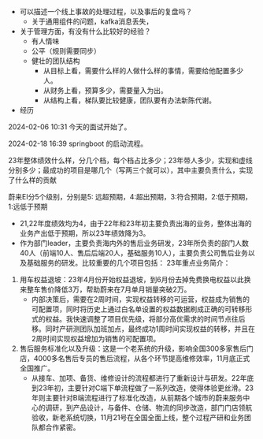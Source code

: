 - 可以描述一个线上事故的处理过程，以及事后的复盘吗？
	- 关于通用组件的问题，kafka消息丢失，
- 关于管理方面，有没有什么比较好的经验？
	- 有人情味
	- 公平（规则需要同步）
	- 健壮的团队结构
		- 从目标上看，需要什么样的人做什么样的事情，需要给他配置多少人。
		- 从财务上看，预算多少，需要量入为出。
		- 从结构上看，梯队要比较健康，团队要有办法新陈代谢。
- 经历



2024-02-06 10:31
今天的面试开始了。

2024-02-18 16:39
springboot 的启动流程。


23年整体绩效什么样，分几个档，每个档占比多少；23年带人多少，实现和虚线分别多少；最成功的项目是哪几个（写两三个就可以），其中主要负责什么，实现了什么样的贡献


蔚来EI分5个级别，分别是5: 远超预期，4:超出预期，3:符合预期，2:低于预期，1:远低于预期
- 21,22年度绩效均为4，由于22年和23年初主要负责出海的业务，整体出海的业务产出低于预期，所以23年绩效降为3。
- 作为部门leader，主要负责海内外的售后业务研发，23年所负责的部门人数40人（前端10人、售后后端20人，基础服务10人），主要负责公司售后业务以及基础服务的研发。比较重要的几个项目包括：
23年重点业务简介：
1. 用车权益退坡：23年4月份开始权益退坡，到6月份去掉免费换电权益以此换来整车售价降低3万，帮助蔚来在7月单月销量突破2万。
	* 内部决策后，需要在2周时间，实现权益转移的可运营，权益成为销售的可配置项，同时将历史上通过白名单设置的权益数据刷成正确的可转移形式的权益。我快速调整了项目优先级，将部分高优需求的时间节点往后移。同时产研测团队加班加点，最终成功1周时间实现权益的转移，并且在2周时间实现权益增加为销售的可配置项。
2. 售后服务标准化以及升级：这是一个老系统的升级，影响全国300多家售后门店，4000多名售后专员的售后流程，从各个环节提高维修效率，11月底正式全国推广。
	- 从接车、加项、备货、维修设计的流程都进行了重新设计与研发。22年底到23年初，主要针对C端下单流程做了一系列改造，使得体验更丝滑。23年则主要针对B端流程进行了标准化改造，从前期各个城市的蔚来服务中心的调研，到产品设计，与备件、仓储、物流的同步改造，部门门店领航验收，新老系统切换，11月21号在全国全面上线，整个过程产研和业务团队都合作紧密。
